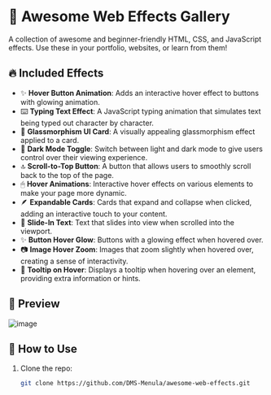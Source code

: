 # 🎨 Awesome Web Effects Gallery

A collection of awesome and beginner-friendly HTML, CSS, and JavaScript effects. Use these in your portfolio, websites, or learn from them!

## 🔥 Included Effects

- ✨ **Hover Button Animation**: Adds an interactive hover effect to buttons with glowing animation.
- ⌨️ **Typing Text Effect**: A JavaScript typing animation that simulates text being typed out character by character.
- 💎 **Glassmorphism UI Card**: A visually appealing glassmorphism effect applied to a card.
- 🖤 **Dark Mode Toggle**: Switch between light and dark mode to give users control over their viewing experience.
- 🔝 **Scroll-to-Top Button**: A button that allows users to smoothly scroll back to the top of the page.
- 🖱 **Hover Animations**: Interactive hover effects on various elements to make your page more dynamic.
- 🪶 **Expandable Cards**: Cards that expand and collapse when clicked, adding an interactive touch to your content.
- 🌟 **Slide-In Text**: Text that slides into view when scrolled into the viewport.
- ✨ **Button Hover Glow**: Buttons with a glowing effect when hovered over.
- 📷 **Image Hover Zoom**: Images that zoom slightly when hovered over, creating a sense of interactivity.
- 💬 **Tooltip on Hover**: Displays a tooltip when hovering over an element, providing extra information or hints.

## 🚀 Preview

![image](https://github.com/user-attachments/assets/d9d5a0e1-eb69-4f35-95d9-5a215cab859e) 

## 📁 How to Use

1. Clone the repo:
   ```bash
   git clone https://github.com/DMS-Menula/awesome-web-effects.git
